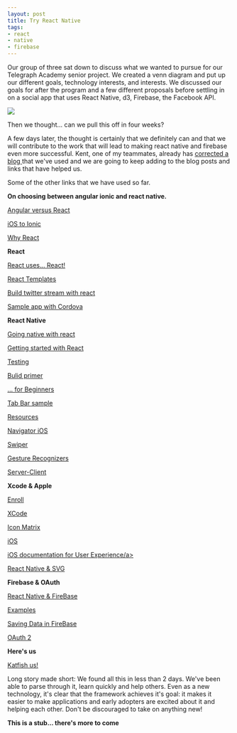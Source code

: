 ```yaml
---
layout: post
title: Try React Native
tags:
- react
- native
- firebase
---
```


Our group of three sat down to discuss what we wanted to pursue for our Telegraph Academy senior project. We created a venn diagram and put up our different goals, technology interests, and interests. We discussed our goals for after the program and a few different proposals before settling in on a social app that uses React Native, d3, Firebase, the Facebook API.

<img src="venn.jpg"/>

Then we thought... can we pull this off in four weeks?

A few days later, the thought is certainly that we definitely can and that we will contribute to the work that will lead to making react native and firebase even more successful. Kent, one of my teammates, already has <a href="http://devdactic.com/react-native-for-beginners/">corrected a blog </a> that we've used and we are going to keep adding to the blog posts and links that have helped us.

Some of the other links that we have used so far.

**On choosing between angular ionic and react native.**

<a href="https://www.airpair.com/angularjs/posts/angular-vs-react-the-tie-breaker">Angular versus React</a>

<a href="https://www.airpair.com/javascript/posts/switching-from-ios-to-ionic">iOS to Ionic</a>

<a href="https://news.ycombinator.com/item?id=9857580">Why React</a>

**React**

<a href="http://red-badger.com/blog/2015/03/04/react-native-the-killer-feature-that-nobody-talks-about/">React uses... React!</a>

<a href="http://wix.github.io/react-templates/">React Templates</a>

<a href="https://scotch.io/tutorials/build-a-real-time-twitter-stream-with-node-and-react-js">Build twitter stream with react</a>

<a href="http://coenraets.org/blog/2014/12/sample-mobile-application-with-react-and-cordova/">Sample app with Cordova</a>

**React Native**

<a href="http://ryanclark.me/going-native-with-react/">Going native with react</a>

<a href="https://facebook.github.io/react-native/docs/getting-started.html">Getting started with React</a>

<a href="http://www.jackcallister.com/2014/12/01/building-a-test-suite-in-react-js.html">Testing</a>

<a href="http://www.raywenderlich.com/99473/introducing-react-native-building-apps-javascript">Bulid primer</a>

<a href="http://devdactic.com/react-native-for-beginners/">... for Beginners</a>

<a href="http://devdactic.com/react-native-tab-bar/">Tab Bar sample</a>

<a href="http://devdactic.com/react-native-resources/">Resources</a>

<a href="https://facebook.github.io/react-native/docs/navigatorios.html">Navigator iOS</a>

<a href="https://github.com/leecade/react-native-swiper">Swiper</a>

<a href="https://github.com/johanneslumpe/react-native-gesture-recognizers">Gesture Recognizers</a>

<a href="https://github.com/enaqx/awesome-react#server-client-with-react">Server-Client</a>

**Xcode & Apple**

<a href="https://developer.apple.com/programs/enroll/">Enroll</a>

<a href="https://developer.apple.com/library/ios/recipes/xcode_help-image_catalog-1.0/chapters/AddingLaunchImagestoanAssetCatalog.html">XCode</a>

<a href="https://developer.apple.com/library/ios/documentation/UserExperience/Conceptual/MobileHIG/IconMatrix.html">Icon Matrix</a>

<a href="https://developers.facebook.com/docs/facebook-login/ios">iOS</a>

<a href="https://developer.apple.com/library/ios/documentation/UserExperience/Conceptual/MobileHIG/index.html#//apple_ref/doc/uid/TP40006556-CH66-SW1">iOS documentation for User Experience/a>

<a href="https://github.com/brentvatne/react-native-svg">React Native & SVG</a>

**Firebase & OAuth**

<a href="https://www.firebase.com/blog/2015-05-29-react-native.html">React Native & FireBase</a>

<a href="https://github.com/firebase/reactfire/tree/master/examples/todoApp">Examples</a>

<a href="https://www.firebase.com/docs/rest/guide/saving-data.html">Saving Data in FireBase</a>

<a href="https://medium.com/@jtremback/oauth-2-with-react-native-c3c7c64cbb6d">OAuth 2</a>

**Here's us**

<a href="http://katfish.me/ (nothing much here yet)...">Katfish us!</a>

Long story made short: We found all this in less than 2 days. We've been able to parse through it, learn quickly and help others. Even as a new technology, it's clear that the framework achieves it's goal: it makes it easier to make applications and early adopters are excited about it and helping each other. Don't be discouraged to take on anything new!

**This is a stub... there's more to come**
